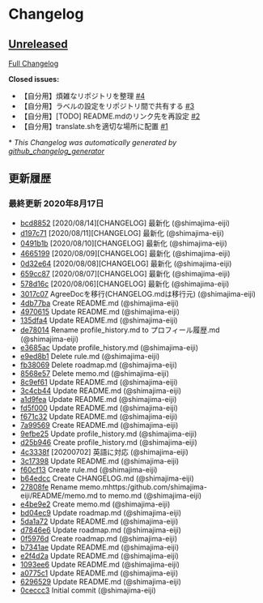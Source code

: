 # Changelog

## [Unreleased](https://github.com/shimajima-eiji/README/tree/HEAD)

[Full Changelog](https://github.com/shimajima-eiji/README/compare/0ceccc34621204785a1be4c8b781f005d76b2ac9...HEAD)

**Closed issues:**

- 【自分用】煩雑なリポジトリを整理 [\#4](https://github.com/shimajima-eiji/README/issues/4)
- 【自分用】ラベルの設定をリポジトリ間で共有する [\#3](https://github.com/shimajima-eiji/README/issues/3)
- 【自分用】\[TODO\] README.mdのリンク先を再設定 [\#2](https://github.com/shimajima-eiji/README/issues/2)
- 【自分用】translate.shを適切な場所に配置 [\#1](https://github.com/shimajima-eiji/README/issues/1)



\* *This Changelog was automatically generated by [github_changelog_generator](https://github.com/github-changelog-generator/github-changelog-generator)*
## 更新履歴

### 最終更新 2020年8月17日
- [bcd8852](https://github.com/shimajima-eiji/README/commit/bcd885299b12e06d074da031892e90eabedf1644) [2020/08/14][CHANGELOG] 最新化 (@shimajima-eiji)
- [d197c71](https://github.com/shimajima-eiji/README/commit/d197c71dd186ab1de941c4b09724142da7ff1969) [2020/08/11][CHANGELOG] 最新化 (@shimajima-eiji)
- [0491b1b](https://github.com/shimajima-eiji/README/commit/0491b1bcb9f4adf4f5df720a46cdc2d69685709d) [2020/08/10][CHANGELOG] 最新化 (@shimajima-eiji)
- [4665199](https://github.com/shimajima-eiji/README/commit/4665199fd08b52f1b8ae5be1922e5c9dd3c8d638) [2020/08/09][CHANGELOG] 最新化 (@shimajima-eiji)
- [0d32e64](https://github.com/shimajima-eiji/README/commit/0d32e6450ebe0f1e72bc8d6e809b76fc137370a0) [2020/08/08][CHANGELOG] 最新化 (@shimajima-eiji)
- [659cc87](https://github.com/shimajima-eiji/README/commit/659cc877afa5f4875907a63962b835aaab9fe550) [2020/08/07][CHANGELOG] 最新化 (@shimajima-eiji)
- [578d16c](https://github.com/shimajima-eiji/README/commit/578d16cd554611154f3cb8cb51c0de0044d67c82) [2020/08/06][CHANGELOG] 最新化 (@shimajima-eiji)
- [3017c07](https://github.com/shimajima-eiji/README/commit/3017c0758abbde431d75d28357343ac5e48be96b) AgreeDocを移行(CHANGELOG.mdは移行元) (@shimajima-eiji)
- [4db77ba](https://github.com/shimajima-eiji/README/commit/4db77baec56cfbacea52ab1c21f26f05376f0fea) Create README.md (@shimajima-eiji)
- [4970615](https://github.com/shimajima-eiji/README/commit/4970615ba10775bc9f72280dd76bf09eb65965fc) Update README.md (@shimajima-eiji)
- [135dfa4](https://github.com/shimajima-eiji/README/commit/135dfa4ded80dcfb8e9cf4b71fc67146c06be9c0) Update README.md (@shimajima-eiji)
- [de78014](https://github.com/shimajima-eiji/README/commit/de78014a7e5fa954edcfca5c2bb4931531149f0a) Rename profile_history.md to プロフィール履歴.md (@shimajima-eiji)
- [e3685ac](https://github.com/shimajima-eiji/README/commit/e3685ac10c0c2b778c763cff101469b85ccdbc2a) Update profile_history.md (@shimajima-eiji)
- [e9ed8b1](https://github.com/shimajima-eiji/README/commit/e9ed8b1ee9019373d9fce765df68b1a8f711a7a6) Delete rule.md (@shimajima-eiji)
- [fb38069](https://github.com/shimajima-eiji/README/commit/fb380699f75ebe7ea3193d78635e03e646475ab2) Delete roadmap.md (@shimajima-eiji)
- [8568e57](https://github.com/shimajima-eiji/README/commit/8568e57e169ba79b65504c02672c576ee2c314e4) Delete memo.md (@shimajima-eiji)
- [8c9ef61](https://github.com/shimajima-eiji/README/commit/8c9ef613950016c4fc25bbd9cad9faba26bf1287) Update README.md (@shimajima-eiji)
- [3c4cb44](https://github.com/shimajima-eiji/README/commit/3c4cb4446b517b53574f19898cc4f1447816c4e0) Update README.md (@shimajima-eiji)
- [a1d9fea](https://github.com/shimajima-eiji/README/commit/a1d9fea40862649ad00535209d11bb970eee7d90) Update README.md (@shimajima-eiji)
- [fd5f000](https://github.com/shimajima-eiji/README/commit/fd5f0005a3e1009332cec6c0e293193e9028a1b7) Update README.md (@shimajima-eiji)
- [f671c32](https://github.com/shimajima-eiji/README/commit/f671c322318ca05e4dfe4923febe507309ea8b84) Update README.md (@shimajima-eiji)
- [7a99569](https://github.com/shimajima-eiji/README/commit/7a995695b8a798fffdba09c8342a29ca9fc1155d) Create README.md (@shimajima-eiji)
- [9efbe25](https://github.com/shimajima-eiji/README/commit/9efbe25c30fea914c5f906aaaa0f8b27b318d4d9) Update profile_history.md (@shimajima-eiji)
- [d25b946](https://github.com/shimajima-eiji/README/commit/d25b946a89506d84d613ce2245bbe897ab1328a4) Create profile_history.md (@shimajima-eiji)
- [4c3338f](https://github.com/shimajima-eiji/README/commit/4c3338f65a9f4a8663f64a1b48cfd488fac1a5c9) [20200702] 英語に対応 (@shimajima-eiji)
- [3c17398](https://github.com/shimajima-eiji/README/commit/3c173981ba83a564a32fad79be854c2bbd19c11f) Update README.md (@shimajima-eiji)
- [f60cf13](https://github.com/shimajima-eiji/README/commit/f60cf130d1a05626f7f1f4d156d8e79501fa6d4c) Create rule.md (@shimajima-eiji)
- [b64edcc](https://github.com/shimajima-eiji/README/commit/b64edcc542836aead9ea8b856b29fc14e9473247) Create CHANGELOG.md (@shimajima-eiji)
- [27808fe](https://github.com/shimajima-eiji/README/commit/27808fe737d0982ba11d1b563b26e090700c9542) Rename memo.mhttps:/github.com/shimajima-eiji/README/memo.md to memo.md (@shimajima-eiji)
- [e4be9e2](https://github.com/shimajima-eiji/README/commit/e4be9e27665be84e491a4b915a0816a080b0b3b9) Create memo.md (@shimajima-eiji)
- [bd04ec9](https://github.com/shimajima-eiji/README/commit/bd04ec927c2a94a9edacfeef1f2eebf18280a89d) Update roadmap.md (@shimajima-eiji)
- [5da1a72](https://github.com/shimajima-eiji/README/commit/5da1a72edc2369a3a03f432e120c506e0f442f4f) Update README.md (@shimajima-eiji)
- [d7846e6](https://github.com/shimajima-eiji/README/commit/d7846e65a22ecadcad03e92b392ec47396930217) Update roadmap.md (@shimajima-eiji)
- [0f5976d](https://github.com/shimajima-eiji/README/commit/0f5976d0c922ff7a5e952093a3b9bf478a0223ce) Create roadmap.md (@shimajima-eiji)
- [b7341ae](https://github.com/shimajima-eiji/README/commit/b7341aebbd9752105b78e087be30ab3c90535613) Update README.md (@shimajima-eiji)
- [e2f4d2a](https://github.com/shimajima-eiji/README/commit/e2f4d2a910cfa978d6a71752eeff566a08395fa9) Update README.md (@shimajima-eiji)
- [1093ee6](https://github.com/shimajima-eiji/README/commit/1093ee67b1e0e3f5af3829f4daa824c0b93a72ff) Update README.md (@shimajima-eiji)
- [a0775c1](https://github.com/shimajima-eiji/README/commit/a0775c1e3ac7a609997fa3c16aab4ede4d08d9c9) Update README.md (@shimajima-eiji)
- [6296529](https://github.com/shimajima-eiji/README/commit/62965292f71f1fbb4a7b6fc072ddf45b62d6887c) Update README.md (@shimajima-eiji)
- [0ceccc3](https://github.com/shimajima-eiji/README/commit/0ceccc34621204785a1be4c8b781f005d76b2ac9) Initial commit (@shimajima-eiji)